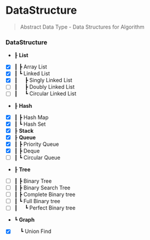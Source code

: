 # DataStructure
> Abstract Data Type - Data Structures for Algorithm
### DataStructure
- ┠ __List__
- [x] ┃&nbsp;┣ Array List  
- [x] ┃&nbsp;┗ Linked List
- [x] ┃&nbsp;&nbsp;&nbsp;&nbsp;&nbsp;┣ Singly Linked List
- [ ] ┃&nbsp;&nbsp;&nbsp;&nbsp;&nbsp;┣ Doubly Linked List
- [ ] ┃&nbsp;&nbsp;&nbsp;&nbsp;&nbsp;┗ Circular Linked List
- ┠ __Hash__
- [x] ┃&nbsp;┣ Hash Map
- [x] ┃&nbsp;┗ Hash Set
- [x] ┠ __Stack__
- [x] ┠ __Queue__
- [x] ┃&nbsp;┣ Priority Queue
- [x] ┃&nbsp;┣ Deque
- [ ] ┃&nbsp;┗ Circular Queue
- ┠ __Tree__
- [ ] ┃&nbsp;┣ Binary Tree
- [ ] ┃&nbsp;┣ Binary Search Tree
- [ ] ┃&nbsp;┣ Complete Binary tree
- [ ] ┃&nbsp;┗ Full Binary tree
- [ ] ┃&nbsp;&nbsp;&nbsp;&nbsp;&nbsp;┗ Perfect Binary tree
- ┗ __Graph__
- [x] &nbsp;&nbsp;&nbsp;&nbsp;┗ Union Find
